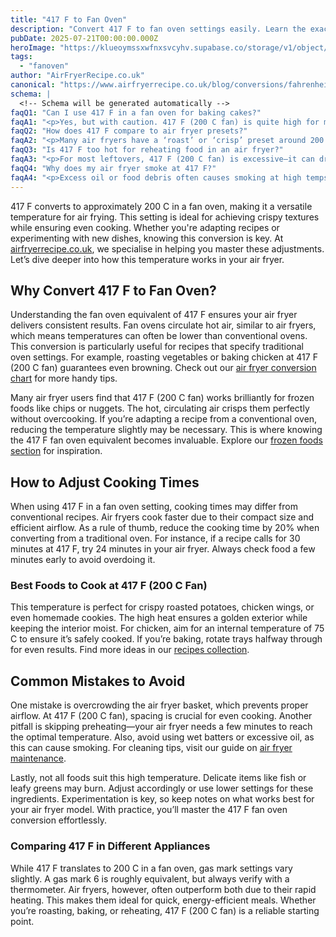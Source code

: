 ```yaml
---
title: "417 F to Fan Oven"
description: "Convert 417 F to fan oven settings easily. Learn the exact temperature and how it affects air fryer cooking for perfect results every time."
pubDate: 2025-07-21T00:00:00.000Z
heroImage: "https://klueoymssxwfnxsvcyhv.supabase.co/storage/v1/object/public/Shmucket/417-f-to-fan-oven.png"
tags:
  - "fanoven"
author: "AirFryerRecipe.co.uk"
canonical: "https://www.airfryerrecipe.co.uk/blog/conversions/fahrenheit-to-fan-oven/417-f-to-fan-oven"
schema: |
  <!-- Schema will be generated automatically -->
faqQ1: "Can I use 417 F in a fan oven for baking cakes?"
faqA1: "<p>Yes, but with caution. 417 F (200 C fan) is quite high for most cakes, which typically bake at 180 C fan. Reduce the temperature and extend the time slightly for even results. Always check with a skewer to avoid dryness.</p>"
faqQ2: "How does 417 F compare to air fryer presets?"
faqA2: "<p>Many air fryers have a ‘roast’ or ‘crisp’ preset around 200 C (417 F fan equivalent). These presets optimise airflow for the best texture. Manual adjustment may still be needed based on your model and recipe.</p>"
faqQ3: "Is 417 F too hot for reheating food in an air fryer?"
faqA3: "<p>For most leftovers, 417 F (200 C fan) is excessive—it can dry out or burn food. Try 160-180 C fan instead, adjusting time based on the item. This works well for pizzas or fried chicken.</p>"
faqQ4: "Why does my air fryer smoke at 417 F?"
faqA4: "<p>Excess oil or food debris often causes smoking at high temps. Clean your air fryer regularly and trim fatty meats to minimise this. Ensure proper ventilation and avoid overcrowding the basket.</p>"
---
```

<p>417 F converts to approximately 200 C in a fan oven, making it a versatile temperature for air frying. This setting is ideal for achieving crispy textures while ensuring even cooking. Whether you're adapting recipes or experimenting with new dishes, knowing this conversion is key. At <a href=https://www.airfryerrecipe.co.uk>airfryerrecipe.co.uk</a>, we specialise in helping you master these adjustments. Let’s dive deeper into how this temperature works in your air fryer.</p>

<h2>Why Convert 417 F to Fan Oven?</h2>
<p>Understanding the fan oven equivalent of 417 F ensures your air fryer delivers consistent results. Fan ovens circulate hot air, similar to air fryers, which means temperatures can often be lower than conventional ovens. This conversion is particularly useful for recipes that specify traditional oven settings. For example, roasting vegetables or baking chicken at 417 F (200 C fan) guarantees even browning. Check out our <a href=https://www.airfryerrecipe.co.uk/air-fryer-conversion-chart>air fryer conversion chart</a> for more handy tips.</p>

<p>Many air fryer users find that 417 F (200 C fan) works brilliantly for frozen foods like chips or nuggets. The hot, circulating air crisps them perfectly without overcooking. If you’re adapting a recipe from a conventional oven, reducing the temperature slightly may be necessary. This is where knowing the 417 F fan oven equivalent becomes invaluable. Explore our <a href=https://www.airfryerrecipe.co.uk/recipe-category/frozen-foods>frozen foods section</a> for inspiration.</p>

<h2>How to Adjust Cooking Times</h2>
<p>When using 417 F in a fan oven setting, cooking times may differ from conventional recipes. Air fryers cook faster due to their compact size and efficient airflow. As a rule of thumb, reduce the cooking time by 20% when converting from a traditional oven. For instance, if a recipe calls for 30 minutes at 417 F, try 24 minutes in your air fryer. Always check food a few minutes early to avoid overdoing it.</p>

<h3>Best Foods to Cook at 417 F (200 C Fan)</h3>
<p>This temperature is perfect for crispy roasted potatoes, chicken wings, or even homemade cookies. The high heat ensures a golden exterior while keeping the interior moist. For chicken, aim for an internal temperature of 75 C to ensure it’s safely cooked. If you’re baking, rotate trays halfway through for even results. Find more ideas in our <a href=https://www.airfryerrecipe.co.uk/recipes>recipes collection</a>.</p>

<h2>Common Mistakes to Avoid</h2>
<p>One mistake is overcrowding the air fryer basket, which prevents proper airflow. At 417 F (200 C fan), spacing is crucial for even cooking. Another pitfall is skipping preheating—your air fryer needs a few minutes to reach the optimal temperature. Also, avoid using wet batters or excessive oil, as this can cause smoking. For cleaning tips, visit our guide on <a href=https://www.airfryerrecipe.co.uk/air-fryer-cleaner>air fryer maintenance</a>.</p>

<p>Lastly, not all foods suit this high temperature. Delicate items like fish or leafy greens may burn. Adjust accordingly or use lower settings for these ingredients. Experimentation is key, so keep notes on what works best for your air fryer model. With practice, you’ll master the 417 F fan oven conversion effortlessly.</p>

<h3>Comparing 417 F in Different Appliances</h3>
<p>While 417 F translates to 200 C in a fan oven, gas mark settings vary slightly. A gas mark 6 is roughly equivalent, but always verify with a thermometer. Air fryers, however, often outperform both due to their rapid heating. This makes them ideal for quick, energy-efficient meals. Whether you’re roasting, baking, or reheating, 417 F (200 C fan) is a reliable starting point.</p>
